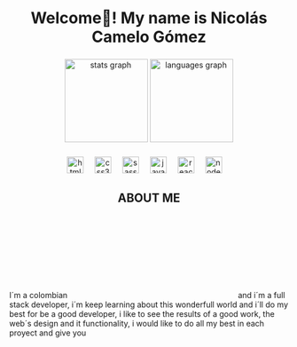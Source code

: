 <h1 align="center">Welcome👋! My name is Nicolás Camelo Gómez </h1>

###

<div align="center">
  <img src="https://github-readme-stats.vercel.app/api?username=NCameloG&hide_title=false&hide_rank=false&show_icons=true&include_all_commits=true&count_private=true&disable_animations=false&theme=dracula&locale=en&hide_border=false" height="150" alt="stats graph"  />
  <img src="https://github-readme-stats.vercel.app/api/top-langs?username=NCameloG&locale=en&hide_title=false&layout=compact&card_width=320&langs_count=5&theme=dracula&hide_border=false" height="150" alt="languages graph"  />
</div>

###

<div align="center">
  <img src="https://cdn.jsdelivr.net/gh/devicons/devicon/icons/html5/html5-original.svg" height="30" alt="html5 logo"  />
  <img width="12" />
  <img src="https://cdn.jsdelivr.net/gh/devicons/devicon/icons/css3/css3-original.svg" height="30" alt="css3 logo"  />
  <img width="12" />
  <img src="https://cdn.jsdelivr.net/gh/devicons/devicon/icons/sass/sass-original.svg" height="30" alt="sass logo"  />
  <img width="12" />
  <img src="https://cdn.jsdelivr.net/gh/devicons/devicon/icons/javascript/javascript-original.svg" height="30" alt="javascript logo"  />
  <img width="12" />
  <img src="https://cdn.jsdelivr.net/gh/devicons/devicon/icons/react/react-original.svg" height="30" alt="react logo"  />
  <img width="12" />
  <img src="https://cdn.jsdelivr.net/gh/devicons/devicon/icons/nodejs/nodejs-original.svg" height="30" alt="nodejs logo"  />
  <img width="12" />
</div>

###

<h2 align="center">ABOUT ME</h2>
<p>I´m a colombian 
  <svg version="1.1" xmlns="http://www.w3.org/2000/svg" xml:space="preserve"><symbol id="es" viewBox="0 0 43 32">
<path fill="#ffe800" style="fill: var(--color1, #ffe800)" d="M0 0h42.667v32h-42.667z"></path>
<path fill="#00148e" style="fill: var(--color2, #00148e)" d="M0 16h42.667v16h-42.667z"></path>
<path fill="#da0010" style="fill: var(--color3, #da0010)" d="M0 24h42.667v8h-42.667z"></path>
</symbol></svg> and i´m a full stack developer, i´m keep learning about this wonderfull world and i´ll do my best for be a good developer, i like to see the results of a good work, the web´s design and it functionality, i would like to do all my best in each proyect and give you </p>
